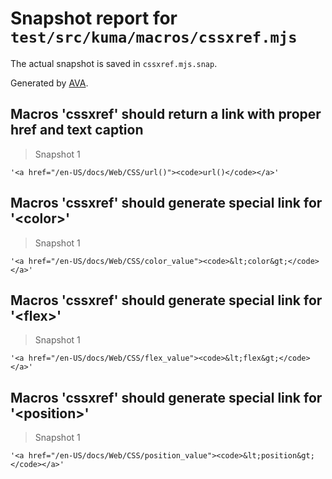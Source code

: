 # Snapshot report for `test/src/kuma/macros/cssxref.mjs`

The actual snapshot is saved in `cssxref.mjs.snap`.

Generated by [AVA](https://avajs.dev).

## Macros 'cssxref' should return a link with proper href and text caption

> Snapshot 1

    '<a href="/en-US/docs/Web/CSS/url()"><code>url()</code></a>'

## Macros 'cssxref' should generate special link for '&lt;color&gt;'

> Snapshot 1

    '<a href="/en-US/docs/Web/CSS/color_value"><code>&lt;color&gt;</code></a>'

## Macros 'cssxref' should generate special link for '&lt;flex&gt;'

> Snapshot 1

    '<a href="/en-US/docs/Web/CSS/flex_value"><code>&lt;flex&gt;</code></a>'

## Macros 'cssxref' should generate special link for '&lt;position&gt;'

> Snapshot 1

    '<a href="/en-US/docs/Web/CSS/position_value"><code>&lt;position&gt;</code></a>'
